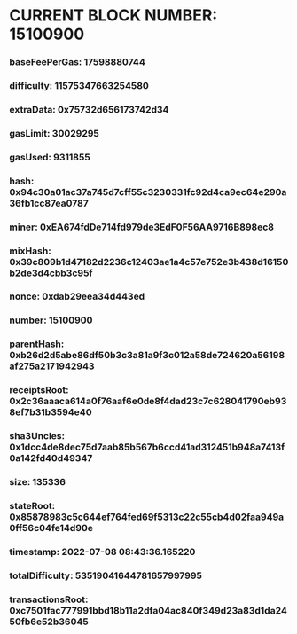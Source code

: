 # CURRENT BLOCK NUMBER: 15100900

### baseFeePerGas: 17598880744
### difficulty: 11575347663254580
### extraData: 0x75732d656173742d34
### gasLimit: 30029295
### gasUsed: 9311855
### hash: 0x94c30a01ac37a745d7cff55c3230331fc92d4ca9ec64e290a36fb1cc87ea0787
### miner: 0xEA674fdDe714fd979de3EdF0F56AA9716B898ec8
### mixHash: 0x39c809b1d47182d2236c12403ae1a4c57e752e3b438d16150b2de3d4cbb3c95f
### nonce: 0xdab29eea34d443ed
### number: 15100900
### parentHash: 0xb26d2d5abe86df50b3c3a81a9f3c012a58de724620a56198af275a2171942943
### receiptsRoot: 0x2c36aaaca614a0f76aaf6e0de8f4dad23c7c628041790eb938ef7b31b3594e40
### sha3Uncles: 0x1dcc4de8dec75d7aab85b567b6ccd41ad312451b948a7413f0a142fd40d49347
### size: 135336
### stateRoot: 0x85878983c5c644ef764fed69f5313c22c55cb4d02faa949a0ff56c04fe14d90e
### timestamp: 2022-07-08 08:43:36.165220
### totalDifficulty: 53519041644781657997995
### transactionsRoot: 0xc7501fac777991bbd18b11a2dfa04ac840f349d23a83d1da2450fb6e52b36045
